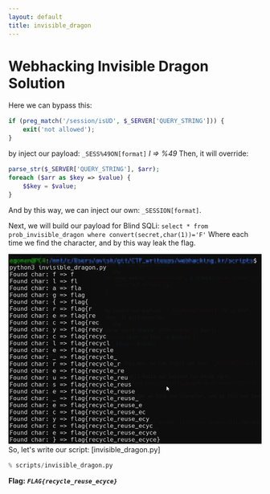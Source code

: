 ```yaml
---
layout: default
title: invisible_dragon
---
```


# Webhacking Invisible Dragon Solution

Here we can bypass this:
```php
if (preg_match('/session/isUD', $_SERVER['QUERY_STRING'])) {
    exit('not allowed');
}
```

by inject our payload: `_SESS%49ON[format]` *I => %49*
Then, it will override:
```php
parse_str($_SERVER['QUERY_STRING'], $arr);
foreach ($arr as $key => $value) {
    $$key = $value;
}
```
And by this way, we can inject our own: `_SESSION[format]`.

Next, we will build our payload for Blind SQLi:
`select * from prob_invisible_dragon where convert(secret,char(1))='F'`
Where each time we find the character, and by this way leak the flag.

![FLAG image](./images/invisible_dragon.png)
So, let's write our script: [invisible_dragon.py]
```python
% scripts/invisible_dragon.py
```



**Flag:** ***`FLAG{recycle_reuse_ecyce}`*** 

